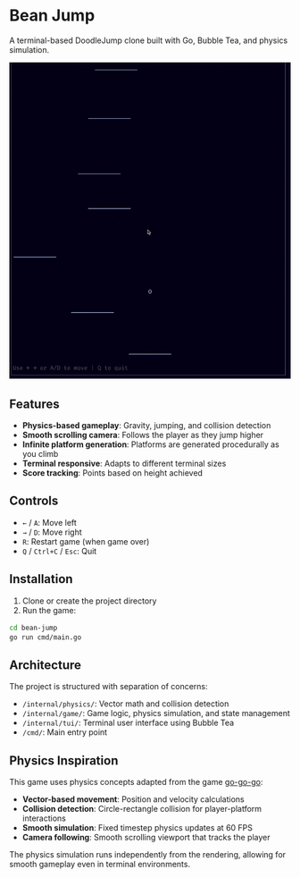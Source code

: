 # Bean Jump

A terminal-based DoodleJump clone built with Go, Bubble Tea, and physics simulation.

![Gameplay GIF](./gameplay.gif)

## Features

- **Physics-based gameplay**: Gravity, jumping, and collision detection
- **Smooth scrolling camera**: Follows the player as they jump higher
- **Infinite platform generation**: Platforms are generated procedurally as you climb
- **Terminal responsive**: Adapts to different terminal sizes
- **Score tracking**: Points based on height achieved

## Controls

- `←` / `A`: Move left
- `→` / `D`: Move right  
- `R`: Restart game (when game over)
- `Q` / `Ctrl+C` / `Esc`: Quit

## Installation

1. Clone or create the project directory
2. Run the game:

```bash
cd bean-jump
go run cmd/main.go
```

## Architecture

The project is structured with separation of concerns:

- `/internal/physics/`: Vector math and collision detection
- `/internal/game/`: Game logic, physics simulation, and state management
- `/internal/tui/`: Terminal user interface using Bubble Tea
- `/cmd/`: Main entry point

## Physics Inspiration

This game uses physics concepts adapted from the game [go-go-go](https://github.com/yanmoyy/go-go-go):

- **Vector-based movement**: Position and velocity calculations
- **Collision detection**: Circle-rectangle collision for player-platform interactions
- **Smooth simulation**: Fixed timestep physics updates at 60 FPS
- **Camera following**: Smooth scrolling viewport that tracks the player

The physics simulation runs independently from the rendering, allowing for smooth gameplay even in terminal environments.
